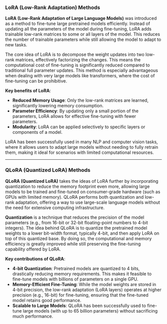 ### LoRA (Low-Rank Adaptation) Methods

**LoRA (Low-Rank Adaptation of Large Language Models)** was introduced as a method to fine-tune large pretrained models efficiently. Instead of updating all the parameters of the model during fine-tuning, LoRA adds trainable low-rank matrices to some or all layers of the model. This reduces the number of trainable parameters while still allowing the model to adapt to new tasks.

The core idea of LoRA is to decompose the weight updates into two low-rank matrices, effectively factorizing the changes. This means the computational cost of fine-tuning is significantly reduced compared to traditional full parameter updates. This method is especially advantageous when dealing with very large models like transformers, where the cost of fine-tuning can be prohibitive.

**Key benefits of LoRA**:

- **Reduced Memory Usage**: Only the low-rank matrices are learned, significantly lowering memory consumption.
- **Parameter Efficiency**: By updating only a small portion of the parameters, LoRA allows for effective fine-tuning with fewer parameters.
- **Modularity**: LoRA can be applied selectively to specific layers or components of a model.

LoRA has been successfully used in many NLP and computer vision tasks, where it allows users to adapt large models without needing to fully retrain them, making it ideal for scenarios with limited computational resources.

---

### QLoRA (Quantized LoRA) Methods

**QLoRA (Quantized LoRA)** takes the ideas of LoRA further by incorporating quantization to reduce the memory footprint even more, allowing large models to be trained and fine-tuned on consumer-grade hardware (such as GPUs with limited memory). QLoRA performs both quantization and low-rank adaptation, offering a way to use large-scale language models without the need for extensive computing infrastructure.

**Quantization** is a technique that reduces the precision of the model parameters (e.g., from 16-bit or 32-bit floating-point numbers to 4-bit integers). The idea behind QLoRA is to quantize the pretrained model weights to a lower bit-width format, typically 4-bit, and then apply LoRA on top of this quantized base. By doing so, the computational and memory efficiency is greatly improved while still preserving the fine-tuning capability offered by LoRA.

**Key contributions of QLoRA**:

- **4-bit Quantization**: Pretrained models are quantized to 4 bits, drastically reducing memory requirements. This makes it feasible to fine-tune models with billions of parameters on a single GPU.
- **Memory-Efficient Fine-Tuning**: While the model weights are stored in 4-bit precision, the low-rank adaptation (LoRA layers) operates at higher precision (e.g., 16-bit) for fine-tuning, ensuring that the fine-tuned model retains good performance.
- **Scalable to Large Models**: QLoRA has been successfully used to fine-tune large models (with up to 65 billion parameters) without sacrificing much performance.
